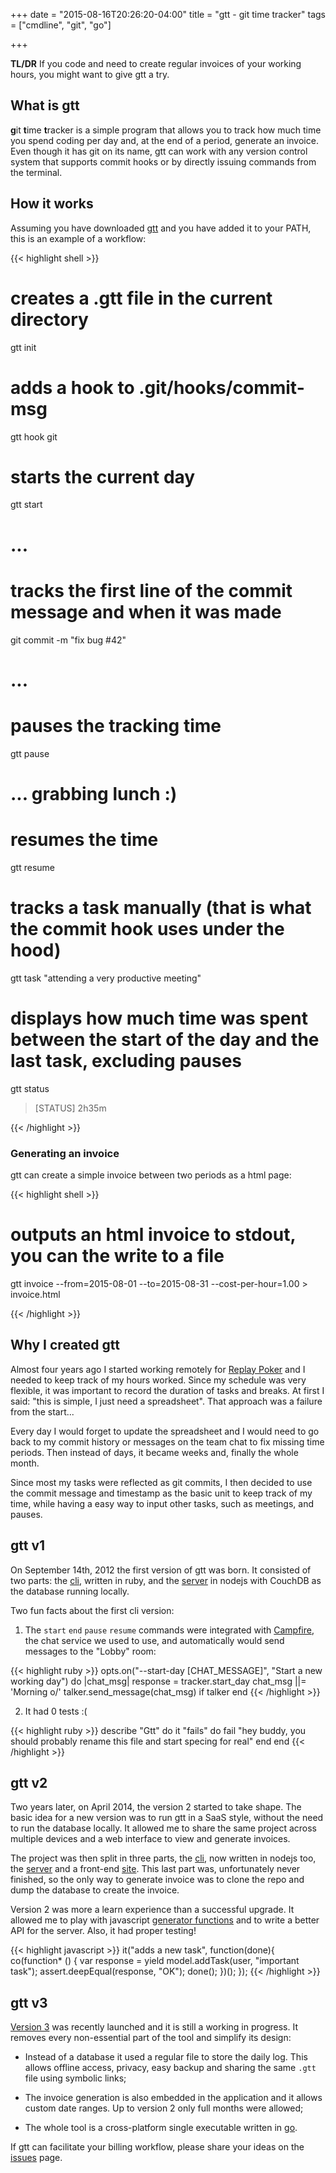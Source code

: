 +++
date = "2015-08-16T20:26:20-04:00"
title = "gtt - git time tracker"
tags = ["cmdline", "git", "go"]

+++

**TL/DR** If you code and need to create regular invoices of your working hours,
you might want to give gtt a try.

## What is gtt

**g**it **t**ime **t**racker is a simple program that allows you to track how
much time you spend coding per day and, at the end of a period, generate an
invoice. Even though it has git on its name, gtt can work with any version
control system that supports commit hooks or by directly issuing commands from
the terminal.

<!--more-->

## How it works

Assuming you have downloaded [gtt](http://github.com/luizbranco/gtt/releases)
and you have added it to your PATH, this is an example of a workflow:

{{< highlight shell >}}

# creates a .gtt file in the current directory
gtt init

# adds a hook to .git/hooks/commit-msg
gtt hook git

# starts the current day
gtt start

# ...

# tracks the first line of the commit message and when it was made
git commit -m "fix bug #42"

# ...

# pauses the tracking time
gtt pause

# ... grabbing lunch :)

# resumes the time
gtt resume

# tracks a task manually (that is what the commit hook uses under the hood)
gtt task "attending a very productive meeting"

# displays how much time was spent between the start of the day and the last task, excluding pauses
gtt status
> [STATUS] 2h35m

{{< /highlight >}}

### Generating an invoice

gtt can create a simple invoice between two periods as a html page:

{{< highlight shell >}}

# outputs an html invoice to stdout, you can the write to a file
gtt invoice --from=2015-08-01 --to=2015-08-31 --cost-per-hour=1.00 > invoice.html

{{< /highlight >}}

## Why I created gtt

Almost four years ago I started working remotely for [Replay
Poker](http://www.replaypoker.com) and I needed to keep track of my hours
worked.  Since my schedule was very flexible, it was important to record the
duration of tasks and breaks. At first I said: "this is simple, I just need a
spreadsheet". That approach was a failure from the start...

Every day I would forget to update the spreadsheet and I would need to go back
to my commit history or messages on the team chat to fix missing time periods.
Then instead of days, it became weeks and, finally the whole month.

Since most my tasks were reflected as git commits, I then decided to use the
commit message and timestamp as the basic unit to keep track of my time, while
having a easy way to input other tasks, such as meetings, and pauses.

## gtt v1

On September 14th, 2012 the first version of gtt was born. It consisted of two
parts: the [cli](https://github.com/luizbranco/gtt-v1-cli), written in ruby, and
the [server](https://github.com/luizbranco/gtt-v1-server) in nodejs with CouchDB
as the database running locally.

Two fun facts about the first cli version:

1) The ``start`` ``end`` ``pause`` ``resume`` commands were integrated with
[Campfire](https://campfirenow.com/), the chat service we used to use, and
automatically would send messages to the "Lobby" room:

{{< highlight ruby >}}
opts.on("--start-day [CHAT_MESSAGE]", "Start a new working day") do |chat_msg|
  response = tracker.start_day
  chat_msg ||= 'Morning o/'
  talker.send_message(chat_msg) if talker
end
{{< /highlight >}}

2) It had 0 tests :(

{{< highlight ruby >}}
describe "Gtt" do
  it "fails" do
    fail "hey buddy, you should probably rename this file and start specing for real"
  end
end
{{< /highlight >}}

## gtt v2

Two years later, on April 2014, the version 2 started to take shape. The basic
idea for a new version was to run gtt in a SaaS style, without the need to run
the database locally. It allowed me to share the same project across multiple
devices and a web interface to view and generate invoices.

The project was then split in three parts, the
[cli](https://github.com/luizbranco/gtt-v2-cli), now written in nodejs too, the
[server](https://github.com/luizbranco/gtt-v2-server) and a front-end
[site](https://github.com/luizbranco/gtt-v2-site). This last part was,
unfortunately never finished, so the only way to generate invoice was to clone
the repo and dump the database to create the invoice.

Version 2 was more a learn experience than a successful upgrade. It allowed me
to play with javascript [generator
functions](https://developer.mozilla.org/en-US/docs/Web/JavaScript/Reference/Statements/function*)
and to write a better API for the server. Also, it had proper testing!

{{< highlight javascript >}}
it("adds a new task", function(done){
  co(function* () {
    var response = yield model.addTask(user, "important task");
    assert.deepEqual(response, "OK");
    done();
  })();
});
{{< /highlight >}}

## gtt v3

[Version 3](http://github.com/luizbranco/gtt) was recently launched and it is
still a working in progress. It removes every non-essential part of the tool and
simplify its design:

* Instead of a database it used a regular file to store the daily log. This allows
offline access, privacy, easy backup and sharing the same ``.gtt`` file using
symbolic links;

* The invoice generation is also embedded in the application and it allows
  custom date ranges. Up to version 2 only full months were allowed;

* The whole tool is a cross-platform single executable written in
  [go](http://golang.org).

If gtt can facilitate your billing workflow, please share your ideas on the
[issues](http://github.com/luizbranco/gtt/issues) page.
